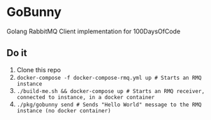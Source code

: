 GoBunny
=======

Golang RabbitMQ Client implementation for 100DaysOfCode

Do it
-----

1. Clone this repo
2. `docker-compose -f docker-compose-rmq.yml up # Starts an RMQ instance`
3. `./build-me.sh && docker-compose up # Starts an RMQ receiver, connected to instance, in a docker container`
4. `./pkg/gobunny send # Sends "Hello World" message to the RMQ instance (no docker container)`
